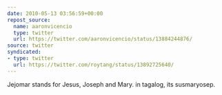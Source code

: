 ```yaml
---
date: 2010-05-13 03:56:59+00:00
repost_source:
  name: aaronvicencio
  type: twitter
  url: https://twitter.com/aaronvicencio/status/13884244876/
source: twitter
syndicated:
- type: twitter
  url: https://twitter.com/roytang/status/13892725640/
---
```


Jejomar stands for Jesus, Joseph and Mary. in tagalog, its susmaryosep.